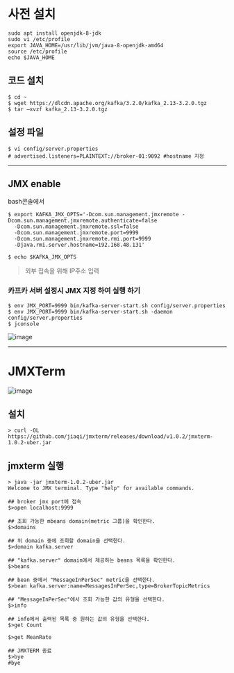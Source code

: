 
# 사전 설치

```
sudo apt install openjdk-8-jdk
sudo vi /etc/profile
export JAVA_HOME=/usr/lib/jvm/java-8-openjdk-amd64
source /etc/profile
echo $JAVA_HOME
```

## 코드 설치 

```
$ cd ~
$ wget https://dlcdn.apache.org/kafka/3.2.0/kafka_2.13-3.2.0.tgz
$ tar –xvzf kafka_2.13-3.2.0.tgz
```

## 설정 파일
```
$ vi config/server.properties
# advertised.listeners=PLAINTEXT://broker-01:9092 #hostname 지정
```

--- 

## JMX enable
bash콘솔에서 
```
$ export KAFKA_JMX_OPTS='-Dcom.sun.management.jmxremote -Dcom.sun.management.jmxremote.authenticate=false 
  -Dcom.sun.management.jmxremote.ssl=false 
  -Dcom.sun.management.jmxremote.port=9999 
  -Dcom.sun.management.jmxremote.rmi.port=9999 
  -Djava.rmi.server.hostname=192.168.48.131'
  
$ echo $KAFKA_JMX_OPTS

```
> 외부 접속을 위해 IP주소 입력

### 카프카 서버 설정시 JMX 지정 하여 실행 하기 
```
$ env JMX_PORT=9999 bin/kafka-server-start.sh config/server.properties
$ env JMX_PORT=9999 bin/kafka-server-start.sh -daemon config/server.properties
$ jconsole
```
![image](https://user-images.githubusercontent.com/17797922/179473800-018ad172-b626-40f2-b46f-486f99ca7833.png)

---

# JMXTerm
![image](https://user-images.githubusercontent.com/17797922/179484025-f278f151-7de5-45e2-bbfd-2c2a73b3e59b.png)

## 설치 

```
> curl -OL https://github.com/jiaqi/jmxterm/releases/download/v1.0.2/jmxterm-1.0.2-uber.jar
```

## jmxterm 실행
```
> java -jar jmxterm-1.0.2-uber.jar
Welcome to JMX terminal. Type "help" for available commands.

## broker jmx port에 접속
$>open localhost:9999

## 조회 가능한 mbeans domain(metric 그룹)을 확인한다. 
$>domains

## 위 domain 중에 조회할 domain을 선택한다. 
$>domain kafka.server

## "kafka.server" domain에서 제공하는 beans 목록을 확인한다. 
$>beans

## bean 중에서 "MessageInPerSec" metric을 선택한다. 
$>bean kafka.server:name=MessagesInPerSec,type=BrokerTopicMetrics

## "MessageInPerSec"에서 조회 가능한 값의 유형을 선택한다.
$>info

## info에서 출력된 목록 중 원하는 값의 유형을 선택한다. 
$>get Count

$>get MeanRate

## JMXTERM 종료
$>bye
#bye
```

